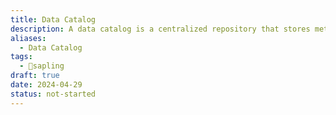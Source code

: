 ```yaml
---
title: Data Catalog
description: A data catalog is a centralized repository that stores metadata and information about the data assets within an organization, facilitating data discovery, governance, and collaboration among data users.
aliases:
  - Data Catalog
tags:
  - 🌱sapling
draft: true
date: 2024-04-29
status: not-started
---
```


